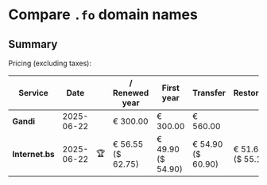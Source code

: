# Compare `.fo` domain names

## Summary

Pricing (excluding taxes):

| Service | Date |  | / Renewed year | First year | Transfer | Restoration |
|--|--|--|--|--|--|--|
| **Gandi** | 2025-06-22 |  | € 300.00 | € 300.00 | € 560.00 |  |
| **Internet.bs** | 2025-06-22 | 🏆 | € 56.55<br>($ 62.75) | € 49.90<br>($ 54.90) | € 54.90<br>($ 60.90) | € 51.69<br>($ 55.19) |
